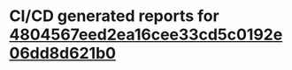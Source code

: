 # CI/CD generated reports for [4804567eed2ea16cee33cd5c0192e06dd8d621b0](https://github.com/hydephp/develop/commit/4804567eed2ea16cee33cd5c0192e06dd8d621b0)
